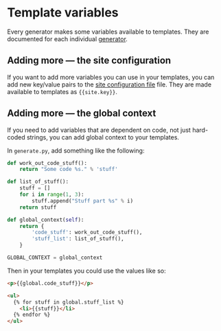 # Template variables

Every generator makes some variables available to templates. They are
documented for each individual [generator](/api-flourish-generators).

## Adding more — the site configuration

If you want to add more variables you can use in your templates, you can add
new key/value pairs to the [site configuration file](/site-configuration/)
file. They are made available to templates as `{{site.key}}`.

## Adding more — the global context

If you need to add variables that are dependent on code, not just hard-coded
strings, you can add global context to your templates.

In `generate.py`, add something like the following:

```python
def work_out_code_stuff():
    return "Some code %s." % 'stuff'

def list_of_stuff():
    stuff = []
    for i in range(1, 3):
        stuff.append("Stuff part %s" % i)
    return stuff

def global_context(self):
    return {
        'code_stuff': work_out_code_stuff(),
        'stuff_list': list_of_stuff(),
    }

GLOBAL_CONTEXT = global_context
```

Then in your templates you could use the values like so:

```html
<p>{{global.code_stuff}}</p>

<ul>
  {% for stuff in global.stuff_list %}
    <li>{{stuff}}</li>
  {% endfor %}
</ul>
```
